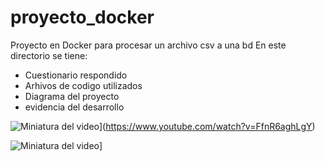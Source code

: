# proyecto_docker
Proyecto en Docker para procesar un archivo csv a una bd
En este directorio se tiene:
  - Cuestionario respondido
  - Arhivos de codigo utilizados
  -  Diagrama del proyecto
  -  evidencia del desarrollo
    
![Miniatura del video](https://img.youtube.com/vi/FfnR6aghLgY/0.jpg)](https://www.youtube.com/watch?v=FfnR6aghLgY)

![Miniatura del video](https://img.youtube.com/vi/TxkIn2FhSYg/0.jpg)]


